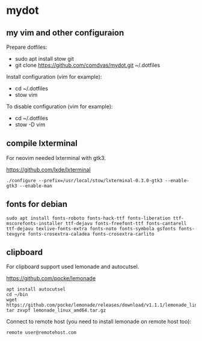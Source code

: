 mydot
=====

my vim and other configuraion
-----------------------------

Prepare dotfiles:
- sudo apt install stow git
- git clone https://github.com/comdvas/mydot.git ~/.dotfiles

Install configuration (vim for example):
- cd ~/.dotfiles
- stow vim

To disable configuration (vim for example):
- cd ~/.dotfiles
- stow -D vim

compile lxterminal
------------------

For neovim needed lxterminal with gtk3.

https://github.com/lxde/lxterminal

```
./configure --prefix=/usr/local/stow/lxterminal-0.3.0-gtk3 --enable-gtk3 --enable-man
```

fonts for debian
------------------

```
sudo apt install fonts-roboto fonts-hack-ttf fonts-liberation ttf-mscorefonts-installer ttf-dejavu fonts-freefont-ttf fonts-cantarell ttf-dejavu texlive-fonts-extra fonts-noto fonts-symbola gsfonts fonts-texgyre fonts-crosextra-caladea fonts-crosextra-carlito
```

clipboard
------------------

For clipboard support used lemonade and autocutsel.

https://github.com/pocke/lemonade

```
apt install autocutsel
cd ~/bin
wget https://github.com/pocke/lemonade/releases/download/v1.1.1/lemonade_linux_amd64.tar.gz
tar zxvpf lemonade_linux_amd64.tar.gz
```

Connect to remote host (you need to install lemonade on remote host too):

```
remote user@remotehost.com
```
